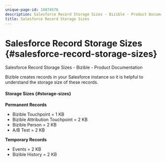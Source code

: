 ```yaml
---
unique-page-id: 18874576
description: Salesforce Record Storage Sizes - Bizible - Product Documentation
title: Salesforce Record Storage Sizes
---
```


# Salesforce Record Storage Sizes {#salesforce-record-storage-sizes}

Salesforce Record Storage Sizes - Bizible - Product Documentation

Bizible creates records in your Salesforce instance so it is helpful to understand the storage size of these records.

#### Storage Sizes {#storage-sizes}

**Permanent Records**

* Bizible Touchpoint = 1 KB
* Bizible Attribution Touchpoint = 2 KB
* Bizible Person = 2 KB 
* A/B Test = 2 KB

**Temporary Records**

* Events = 2 KB
* Bizible History = 2 KB


